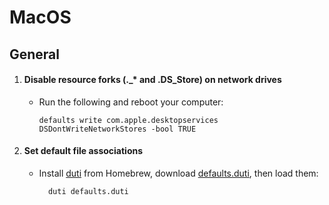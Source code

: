 # MacOS

## General

1. #### Disable resource forks (.\_\* and .DS_Store) on network drives

   - Run the following and reboot your computer:

     ```
     defaults write com.apple.desktopservices DSDontWriteNetworkStores -bool TRUE
     ```

2. #### Set default file associations

   - Install [duti](https://github.com/moretension/duti) from Homebrew, download [defaults.duti](defaults.duti), then load them:

     ```
       duti defaults.duti
     ```
